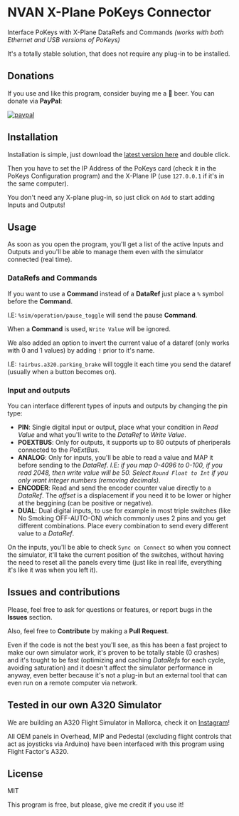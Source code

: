 # NVAN X-Plane PoKeys Connector
Interface PoKeys with X-Plane DataRefs and Commands *(works with both Ethernet and USB versions of PoKeys)*

It's a totally stable solution, that does not require any plug-in to be installed.

## Donations
If you use and like this program, consider buying me a 🍺 beer. You can donate via **PayPal**:

[![paypal](https://www.paypalobjects.com/en_US/i/btn/btn_donateCC_LG.gif)](https://paypal.me/maduranma)

## Installation
Installation is simple, just download the [latest version here](https://github.com/nvan/x-plane-pokeys-connector/releases) and double click.

Then you have to set the IP Address of the PoKeys card (check it in the PoKeys Configuration program) and the X-Plane IP (use `127.0.0.1` if it's in the same computer).

You don't need any X-plane plug-in, so just click on `Add` to start adding Inputs and Outputs!

## Usage

As soon as you open the program, you'll get a list of the active Inputs and Outputs and you'll be able to manage them even with the simulator connected (real time).

### DataRefs and Commands
If you want to use a **Command** instead of a **DataRef** just place a `%` symbol before the **Command**.

I.E: `%sim/operation/pause_toggle` will send the pause **Command**.

When a **Command** is used, `Write Value` will be ignored.

We also added an option to invert the current value of a dataref (only works with 0 and 1 values) by adding `!` prior to it's name.

I.E: `!airbus.a320.parking_brake` will toggle it each time you send the dataref (usually when a button becomes on).

### Input and outputs

You can interface different types of inputs and outputs by changing the pin type:

- **PIN**: Single digital input or output, place what your condition in *Read Value* and what you'll write to the *DataRef* to *Write Value*.
- **POEXTBUS**: Only for outputs, it supports up to 80 outputs of pheriperals connected to the *PoExtBus*.
- **ANALOG**: Only for inputs, you'll be able to read a value and MAP it before sending to the *DataRef*. *I.E: if you map 0-4096 to 0-100, if you read 2048, then write value will be 50. Select `Round Float to Int` if you only want integer numbers (removing decimals).*
- **ENCODER**: Read and send the encoder counter value directly to a *DataRef*. The *offset* is a displacement if you need it to be lower or higher at the beggining (can be positive or negative).
- **DUAL**: Dual digital inputs, to use for example in most triple switches (like No Smoking OFF-AUTO-ON) which commonly uses 2 pins and you get different combinations. Place every combination to send every different value to a *DataRef*.

On the inputs, you'll be able to check `Sync on Connect` so when you connect the simulator, it'll take the current position of the switches, without having the need to reset all the panels every time (just like in real life, everything it's like it was when you left it).

## Issues and contributions
Please, feel free to ask for questions or features, or report bugs in the **Issues** section.

Also, feel free to **Contribute** by making a **Pull Request**.

Even if the code is not the best you'll see, as this has been a fast project to make our own simulator work, it's proven to be totally stable (0 crashes) and it's tought to be fast (optimizing and caching *DataRefs* for each cycle, avoiding saturation) and it doesn't affect the simulator performance in anyway, even better because it's not a plug-in but an external tool that can even run on a remote computer via network.

## Tested in our own A320 Simulator
We are building an A320 Flight Simulator in Mallorca, check it on [Instagram](https://www.instagram.com/a320flightsimulator/)!

All OEM panels in Overhead, MIP and Pedestal (excluding flight controls that act as joysticks via Arduino) have been interfaced with this program using Flight Factor's A320.

## License
MIT

This program is free, but please, give me credit if you use it!
